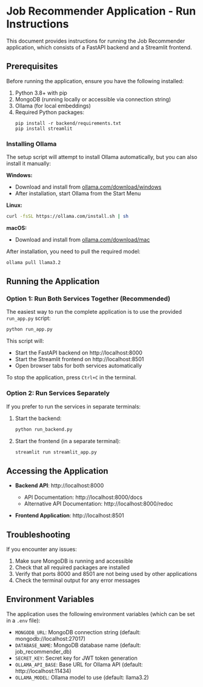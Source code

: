 # Job Recommender Application - Run Instructions

This document provides instructions for running the Job Recommender application, which consists of a FastAPI backend and a Streamlit frontend.

## Prerequisites

Before running the application, ensure you have the following installed:

1. Python 3.8+ with pip
2. MongoDB (running locally or accessible via connection string)
3. Ollama (for local embeddings)
4. Required Python packages:
   ```
   pip install -r backend/requirements.txt
   pip install streamlit
   ```

### Installing Ollama

The setup script will attempt to install Ollama automatically, but you can also install it manually:

**Windows:**
- Download and install from [ollama.com/download/windows](https://ollama.com/download/windows)
- After installation, start Ollama from the Start Menu

**Linux:**
```bash
curl -fsSL https://ollama.com/install.sh | sh
```

**macOS:**
- Download and install from [ollama.com/download/mac](https://ollama.com/download/mac)

After installation, you need to pull the required model:
```bash
ollama pull llama3.2
```

## Running the Application

### Option 1: Run Both Services Together (Recommended)

The easiest way to run the complete application is to use the provided `run_app.py` script:

```bash
python run_app.py
```

This script will:
- Start the FastAPI backend on http://localhost:8000
- Start the Streamlit frontend on http://localhost:8501
- Open browser tabs for both services automatically

To stop the application, press `Ctrl+C` in the terminal.

### Option 2: Run Services Separately

If you prefer to run the services in separate terminals:

1. Start the backend:
   ```bash
   python run_backend.py
   ```

2. Start the frontend (in a separate terminal):
   ```bash
   streamlit run streamlit_app.py
   ```

## Accessing the Application

- **Backend API**: http://localhost:8000
  - API Documentation: http://localhost:8000/docs
  - Alternative API Documentation: http://localhost:8000/redoc

- **Frontend Application**: http://localhost:8501

## Troubleshooting

If you encounter any issues:

1. Make sure MongoDB is running and accessible
2. Check that all required packages are installed
3. Verify that ports 8000 and 8501 are not being used by other applications
4. Check the terminal output for any error messages

## Environment Variables

The application uses the following environment variables (which can be set in a `.env` file):

- `MONGODB_URL`: MongoDB connection string (default: mongodb://localhost:27017)
- `DATABASE_NAME`: MongoDB database name (default: job_recommender_db)
- `SECRET_KEY`: Secret key for JWT token generation
- `OLLAMA_API_BASE`: Base URL for Ollama API (default: http://localhost:11434)
- `OLLAMA_MODEL`: Ollama model to use (default: llama3.2) 